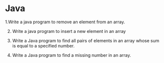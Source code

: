 # Java
1.Write a java program to remove an element from an array.

2. Write a java program to insert a new element in an array

3. Write a Java program to find all pairs of elements in an array whose sum is equal to a specified number.

4. Write a Java program to find a missing number in an array.
